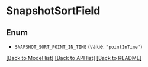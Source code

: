 # SnapshotSortField

## Enum


* `SNAPSHOT_SORT_POINT_IN_TIME` (value: `"pointInTime"`)


[[Back to Model list]](../README.md#documentation-for-models) [[Back to API list]](../README.md#documentation-for-api-endpoints) [[Back to README]](../README.md)


